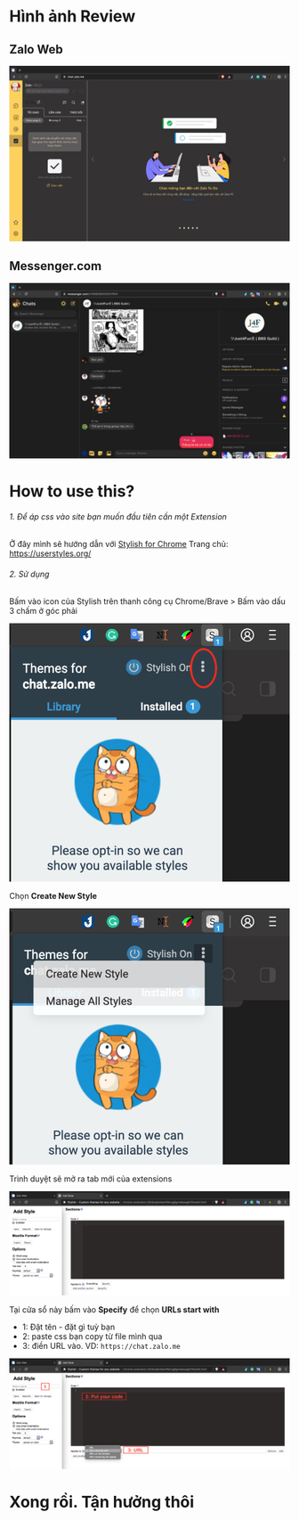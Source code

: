 # Hình ảnh Review

## Zalo Web
<img src="/img/zalo_ToDo.jpg">

## Messenger.com
<img src="/img/FMessenger.png">

# How to use this?

###### 1. Để áp css vào site bạn muốn đầu tiên cần một Extension
Ở đây mình sẽ hướng dẫn với [Stylish for Chrome](https://chrome.google.com/webstore/detail/stylish-custom-themes-for/fjnbnpbmkenffdnngjfgmeleoegfcffe)
  Trang chủ: https://userstyles.org/

###### 2. Sử dụng
Bấm vào icon của Stylish trên thanh công cụ Chrome/Brave > Bấm vào dấu 3 chấm ở góc phải

<img src="/img/1.png">


Chọn **Create New Style** 

<img src="/img/2.png">


Trình duyệt sẽ mở ra tab mới của extensions

<img src="/img/3.png">

Tại cửa sổ này bấm vào **Specify** để chọn **URLs start with** 
- 1: Đặt tên - đặt gì tuỳ bạn
- 2: paste css bạn copy từ file mình qua
- 3: điền URL vào. VD: `https://chat.zalo.me`

<img src="/img/4.png">

# Xong rồi. Tận hưởng thôi
